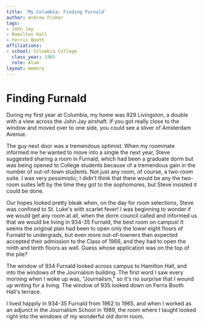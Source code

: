 ```yaml
---
title: 'My Columbia: Finding Furnald'
author: Andrew Fisher
tags:
- John Jay
- Hamilton Hall
- Ferris Booth
affiliations:
- school: Columbia College
  class_year: 1965
  role: Alum
layout: memory
---
```


# Finding Furnald

During my first year at Columbia, my home was 929 Livingston, a double with a view across the John Jay airshaft.  If you got really close to the window and moved over to one side, you could see a sliver of Amsterdam Avenue.

The guy next door was a tremendous optimist.  When my roommate informed me he wanted to move into a single the next year, Steve suggested sharing a room in Furnald, which had been a graduate dorm but was being opened to College students because of a tremendous gain in the number of out-of-town students.  Not just any room, of course, a two-room suite.  I was very pessimistic; I didn't think that there would be any the two-room suites left by the time they got to the sophomores, but Steve insisted it could be done.

Our hopes looked pretty bleak when, on the day for room selections, Steve was confined to St. Luke's with scarlet fever!  I was beginning to wonder if we would get any room at all, when the dorm council called and informed us that we would be living in 934-35 Furnald, the best room on campus!  It seems the original plan had been to open only the lower eight floors of Furnald to undergrads, but even more out-of-towners than expected accepted their admission to the Class of 1966, and they had to open the ninth and tenth floors as well.  Guess whose application was on the top of the pile?

The window of 934 Furnald looked across campus to Hamilton Hall, and into the windows of the Journalism building.  The first word I saw every morning when I woke up was, "Journalism,"  so it's no surprise that I wound up writing for a living.  The window of 935 looked down on Ferris Booth Hall's terrace.

I lived happily in 934-35 Furnald from 1962 to 1965, and when I worked as an adjunct in the Journalism School in 1989, the room where I taught looked right into the windows of my wonderful old dorm room.
